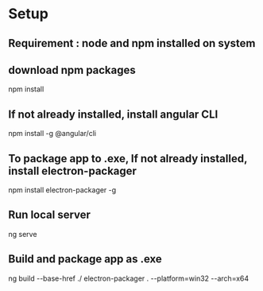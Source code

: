 # Setup

## Requirement : node and npm installed on system

## download npm packages
npm install

## If not already installed, install angular CLI
npm install -g @angular/cli

## To package app to .exe, If not already installed, install electron-packager
npm install electron-packager -g

## Run local server
ng serve

## Build and package app as .exe
ng build --base-href ./
electron-packager . --platform=win32 --arch=x64

